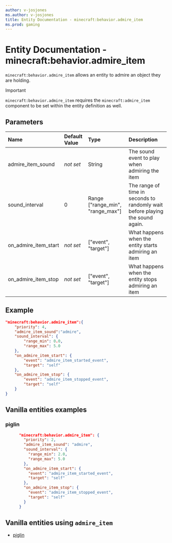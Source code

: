 ```yaml
---
author: v-josjones
ms.author: v-josjones
title: Entity Documentation - minecraft:behavior.admire_item
ms.prod: gaming
---
```


# Entity Documentation - minecraft:behavior.admire_item

`minecraft:behavior.admire_item` allows an entity to admire an object they are holding.

>[!IMPORTANT]
> `minecraft:behavior.admire_item` requires the `minecraft:admire_item` component to be set within the entity definition as well.

## Parameters

|Name |Default Value  |Type  |Description  |
|:----------|:----------|:----------|:----------|
|admire_item_sound|*not set* |String |The sound event to play when admiring the item |
|sound_interval|0 |Range ["range_min", "range_max"] |The range of time in seconds to randomly wait before playing the sound again. |
|on_admire_item_start|*not set* | ["event", "target"] |What happens when the entity starts admiring an item |
|on_admire_item_stop|*not set* | ["event", "target"] |What happens when the entity stops admiring an item |

## Example

```json
"minecraft:behavior.admire_item":{
    "priority": 4,
    "admire_item_sound":"admire",
    "sound_interval": {
        "range_min": 0.0,
        "range_max": 5.0
    },
    "on_admire_item_start": {
        "event": "admire_item_started_event",
        "target": "self"
    },
    "on_admire_item_stop": {
        "event": "admire_item_stopped_event",
        "target": "self"
    }
}
```

## Vanilla entities examples

### piglin

```json
      "minecraft:behavior.admire_item": {
        "priority": 2,
        "admire_item_sound": "admire",
        "sound_interval": {
          "range_min": 2.0,
          "range_max": 5.0
        },
        "on_admire_item_start": {
          "event": "admire_item_started_event",
          "target": "self"
        },
        "on_admire_item_stop": {
          "event": "admire_item_stopped_event",
          "target": "self"
        }
      }
```

## Vanilla entities using `admire_item`

- [piglin](../../../../Source/VanillaBehaviorPack_Snippets/entities/piglin.md)

